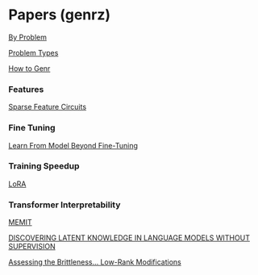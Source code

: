 # Papers (genrz)

[By Problem](Papers%20(genrz)%2020cd11d6dd1043e7bb87669cff1b3b69/By%20Problem%20d726b15f01c84afc80d261a847d4589a.md)

[Problem Types](Papers%20(genrz)%2020cd11d6dd1043e7bb87669cff1b3b69/Problem%20Types%2041a6dd7b78314fed9cb57d95371eb332.md)

[How to Genr](Papers%20(genrz)%2020cd11d6dd1043e7bb87669cff1b3b69/How%20to%20Genr%201a5ce13917da4a7c86b6bd5a457d469e.md)

### Features

[Sparse Feature Circuits](Papers%20(genrz)%2020cd11d6dd1043e7bb87669cff1b3b69/Sparse%20Feature%20Circuits%2093c3476d36be47d59fdb8deb515711b4.md)

### Fine Tuning

[Learn From Model Beyond Fine-Tuning](Papers%20(genrz)%2020cd11d6dd1043e7bb87669cff1b3b69/Learn%20From%20Model%20Beyond%20Fine-Tuning%2064d6520abdda450d90894d25ab60a314.md)

### Training Speedup

[LoRA](Papers%20(genrz)%2020cd11d6dd1043e7bb87669cff1b3b69/LoRA%20c93a226ebc6c4655af454a95653c65ad.md) 

### Transformer Interpretability

[MEMIT](Papers%20(genrz)%2020cd11d6dd1043e7bb87669cff1b3b69/MEMIT%2098fbcd26f4a847309987eb888aa3b4e8.md) 

[DISCOVERING LATENT KNOWLEDGE IN LANGUAGE MODELS WITHOUT SUPERVISION](Papers%20(genrz)%2020cd11d6dd1043e7bb87669cff1b3b69/DISCOVERING%20LATENT%20KNOWLEDGE%20IN%20LANGUAGE%20MODELS%20WI%20108c41fcaddf4711b4a7e98236c2b65f.md)

[Assessing the Brittleness… Low-Rank Modifications](Papers%20(genrz)%2020cd11d6dd1043e7bb87669cff1b3b69/Assessing%20the%20Brittleness%E2%80%A6%20Low-Rank%20Modifications%20e860e5f33ae6416cbeb7cdf8764e5c8d.md)